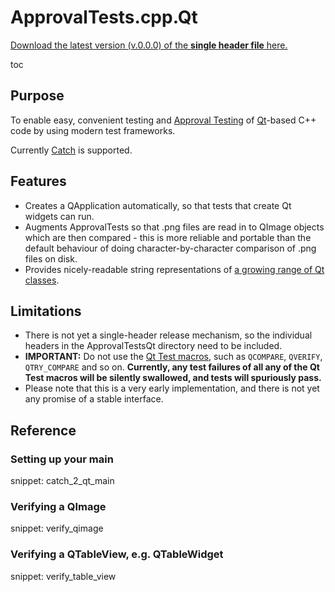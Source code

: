 # ApprovalTests.cpp.Qt

<a href="https://github.com/approvals/ApprovalTests.cpp.Qt/releases/download/v.0.0.0/ApprovalTests.v.0.0.0.hpp">Download the latest version (v.0.0.0) of the **single header file** here.</a>

toc

## Purpose

To enable easy, convenient testing and [Approval Testing](https://github.com/approvals/ApprovalTests.cpp.Qt) of [Qt](https://www.qt.io)-based C++ code by using modern test frameworks.

Currently [Catch](https://github.com/catchorg/Catch2) is supported.

## Features

* Creates a QApplication automatically, so that tests that create Qt widgets can run.
* Augments ApprovalTests so that .png files are read in to QImage objects which are then compared - this is more reliable and portable than the default behaviour of doing character-by-character comparison of .png files on disk.
* Provides nicely-readable string representations of [a growing range of Qt classes](https://github.com/approvals/ApprovalTests.cpp.Qt/blob/master/ApprovalTestsQt/integrations/catch/Catch2QtStringMaker.h).

## Limitations

* There is not yet a single-header release mechanism, so the individual headers in the ApprovalTestsQt directory need to be included.
* **IMPORTANT:** Do not use the [Qt Test macros](https://doc.qt.io/qt-5/qtest.html#macros), such as `QCOMPARE`, `QVERIFY`, `QTRY_COMPARE` and so on. **Currently, any test failures of all any of the Qt Test macros will be silently swallowed, and tests will spuriously pass.**
* Please note that this is a very early implementation, and there is not yet any promise of a stable interface.

## Reference

### Setting up your main

snippet: catch_2_qt_main

### Verifying a QImage

snippet: verify_qimage

### Verifying a QTableView, e.g. QTableWidget

snippet: verify_table_view
